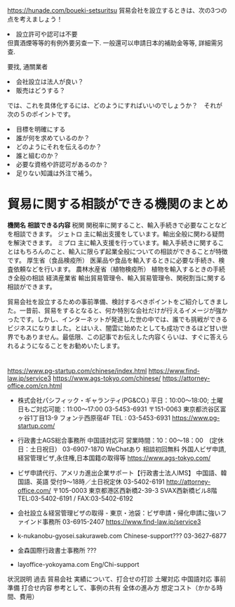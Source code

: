 https://hunade.com/boueki-setsuritsu
貿易会社を設立するときは、次の3つの点を考えましょう！
<li>設立許可や認可は不要</li>
但賣酒煙等等的有例外要另查一下.
一般還可以申請日本的補助金等等, 詳細需另查.

要找, 通關業者


<li>会社設立は法人が良い？</li>

<li>販売はどうする？</li>

では、これを具体化するには、どのようにすればいいのでしょうか？　それが次の５のポイントです。
	<li>目標を明確にする</li>
	<li>誰が何を求めているのか？</li>
	<li>どのようにそれを伝えるのか？</li>
	<li>誰と組むのか？</li>
	<li>必要な資格や許認可があるのか？</li>
	<li>足りない知識は外注で補う。</li>


# 貿易に関する相談ができる機関のまとめ

<tbody>
<tr>
<td style="background-color: #bbfcf2;"><strong>機関名</strong></td>
<td style="background-color: #bbfcf2;"><strong>相談できる内容</strong></td>
</tr>
<tr>
<td>税関</td>
<td style="text-align: left;">関税率に関すること、輸入手続きで必要なことなどを相談できます。</td>
</tr>
<tr>
<td>ジェトロ</td>
<td style="text-align: left;">主に輸出支援をしています。輸出全般に関わる疑問を解決できます。</td>
</tr>
<tr>
<td>ミプロ</td>
<td style="text-align: left;">主に輸入支援を行っています。輸入手続きに関することはもちろんのこと、輸入に限らず起業全般についての相談ができることが特徴です。</td>
</tr>
<tr>
<td>厚生省（食品検疫所）</td>
<td style="text-align: left;">医薬品や食品を輸入するときに必要な手続き、検査依頼などを行います。</td>
</tr>
<tr>
<td>農林水産省（植物検疫所）</td>
<td style="text-align: left;">植物を輸入するときの手続き全般の相談</td>
</tr>
<tr>
<td>経済産業省</td>
<td style="text-align: left;">輸出貿易管理令、輸入貿易管理令、関税割当に関する相談ができます。</td>
</tr>
</tbody>


貿易会社を設立するための事前準備、検討するべきポイントをご紹介してきました。一昔前、貿易をするとなると、何か特別な会社だけが行えるイメージが強かったです。しかし、インターネットが発達した世の中では、誰でも挑戦ができるビジネスになりました。とはいえ、闇雲に始めたとしても成功できるほど甘い世界でもありません。最低限、この記事でお伝えした内容くらいは、すぐに答えられるようになることをお勧めいたします。




# 


https://www.pg-startup.com/chinese/index.html
https://www.find-law.jp/service3
https://www.ags-tokyo.com/chinese/
https://attorney-office.com/cn.html


- 株式会社パシフィック・ギャランティ(PG&CO.)				平日：10:00～18:00; 土曜日もご対応可能：11:00～17:00	03-5453-6931
  〒151-0063 東京都渋谷区富ヶ谷1丁目13-9 フォンテ西原宿4F TEL : 03-5453-6931
  https://www.pg-startup.com/
- 行政書士AGS総合事務所				中国語対応可	営業時間：10：00〜18：00　(定休日：土日祝日）	03-6907-1870
  WeChatあり
  相談初回無料
  外国人ビザ申請,経営管理ビザ,永住権,日本国籍の取得等
  https://www.ags-tokyo.com/
- ビザ申請代行、アメリカ進出企業サポート【行政書士法人IMS】	中国語、韓国語、英語	受付9～18時／土日祝定休	03-5402-6191
  http://attorney-office.com/
  〒105-0003 東京都港区西新橋2-39-3 SVAX西新橋ビル8階 TEL:03-5402-6191 / FAX:03-5402-6192

- 会社設立＆経営管理ビザの取得 - 東京・池袋：ビザ申請・帰化申請に強いファインド事務所		03-6915-2407
  https://www.find-law.jp/service3

- k-nukanobu-gyosei.sakuraweb.com	Chinese-support???	03-3627-6877
- 金森国際行政書士事務所				???
- layoffice-yokoyama.com			Eng/Chi-support


状況説明
	過去
	貿易会社
実績について、打合せの打診
土曜対応
中国語対応
事前準備
打合せ内容
	参考として、事例の共有
	全体の進み方
	想定コスト（かかる時間、費用）
